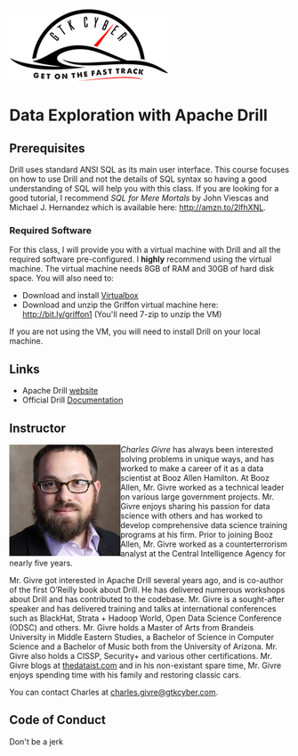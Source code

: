 ![GTKCyber-logo](./img/logo_white_bkg_small.png)

# Data Exploration with Apache Drill

## Prerequisites
Drill uses standard ANSI SQL as its main user interface.  This course focuses on how to use Drill and not the details of SQL syntax so having a good understanding of SQL will help you with this class.  If you are looking for a good tutorial, I recommend *SQL for Mere Mortals* by John Viescas and Michael J. Hernandez which is available here: http://amzn.to/2lfhXNL.

### Required Software
For this class, I will provide you with a virtual machine with Drill and all the required software pre-configured.  I **highly** recommend using the virtual machine. The virtual machine needs 8GB of RAM and 30GB of hard disk space.  You will also need to:
* Download and install [Virtualbox](https://www.virtualbox.org/wiki/Downloads)
* Download and unzip the Griffon virtual machine here: http://bit.ly/griffon1  (You'll need 7-zip to unzip the VM)

If you are not using the VM, you will need to install Drill on your local machine. 

## Links
* Apache Drill [website](https://drill.apache.org)
* Official Drill [Documentation](https://drill.apache.org/docs/)

## Instructor
<img align="left" src="./img/csg.jpg">*Charles Givre* has always been interested solving problems in unique ways, and has worked to make a career of it as a data scientist at Booz Allen Hamilton. At Booz Allen, Mr. Givre worked as a technical leader on various large government projects. Mr. Givre enjoys sharing his passion for data science with others and has worked to develop comprehensive data science training programs at his firm. Prior to joining Booz Allen, Mr. Givre worked as a counterterrorism analyst at the Central Intelligence Agency for nearly five years.

Mr. Givre got interested in Apache Drill several years ago, and is co-author of the first O’Reilly book about Drill. He has delivered numerous workshops about Drill and has contributed to the codebase. Mr. Givre is a sought-after speaker and has delivered training and talks at international conferences such as BlackHat, Strata + Hadoop World, Open Data Science Conference (ODSC) and others. Mr. Givre holds a Master of Arts from Brandeis University in Middle Eastern Studies, a Bachelor of Science in Computer Science and a Bachelor of Music both from the University of Arizona. Mr. Givre also holds a CISSP, Security+ and various other certifications. Mr. Givre blogs at [thedataist.com](http://www.thedataist.com) and in his non-existant spare time, Mr. Givre enjoys spending time with his family and restoring classic cars.

You can contact Charles at charles.givre@gtkcyber.com.

## Code of Conduct
Don't be a jerk
